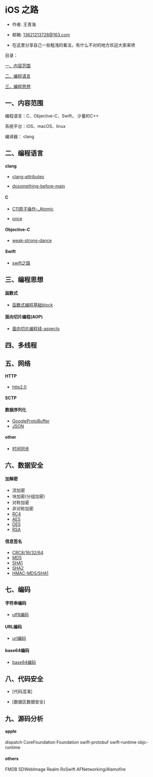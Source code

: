 # iOS 之路

- 作者: 王青海

- 邮箱: 13621213726@163.com

- 在这里分享自己一些粗浅的看法，有什么不对的地方欢迎大家来喷

目录： 

[一、内容范围](#1)

[二、编程语言](#2)

[三、编程思想](#3)



<h2 id='1'> 一、内容范围 </h2>

编程语言：C、Objective-C、Swift， 少量的C++

系统平台：iOS、macOS、linux

编译器： clang

<h2 id='2'> 二、编程语言 </h2>

<h4 id='2.1'> clang </h4>

- [clang-attributes](resources/md/clang/clang-attributes.md)

- [dosomething-before-main](resources/md/dosomething-before-main.md)


<h4 id='2.2'> C </h4>

- [C11原子操作-_Atomic](resources/md/C11atomic.md)

- [once](resources/md/once.md)


<h4 id='2.3'> Objective-C </h4>

- [weak-strong-dance](resources/md/weak-strong-dance.md)

<h4 id='2.4'> Swift </h4>

- [swift之路](resources/md/weak-strong-dance.md)

<h2 id='3'> 三、编程思想 </h2>

<h4 id='3.1'> 函数式 </h4>

- [函数式编程基础block](resources/md/block.md)

<h4 id='3.2'> 面向切片编程(AOP) </h4>

- [面向切片编程续-aspects](resources/md/aspects.md)


<h2 id='4'> 四、多线程 </h2>

<h2 id='5'> 五、网络 </h2>

<h4 id='5.1'> HTTP </h4>

- [http2.0](/resources/md/http2.md)

<h4 id='5.2'> SCTP </h4>

<h4 id='5.3'> 数据序列化 </h4>

- [GoogleProtoBuffer](/resources/md/http2.md)
- [JSON](/resources/md/http2.md)

<h4 id='5.4'> other </h4>

- [时间同步](/resources/md/http2.md)

<h2 id='6'> 六、数据安全 </h2>

<h4 id='6.1'> 加解密 </h4>

- 流加密
- 块加密(分组加密)
- 对称加密
- 非对称加密
- [RC4](/resources/md/crypt/)
- [AES](/resources/md/crypt/)
- [DES](/resources/md/crypt/)
- [RSA](/resources/md/crypt/)

<h4 id='6.2'> 信息签名 </h4>

- [CRC8/16/32/64](/resources/md/sign/)
- [MD5](/resources/md/sign/)
- [SHA1](/resources/md/sign/)
- [SHA2](/resources/md/sign/)
- [HMAC-MD5/SHA1](/resources/md/sign/)

<h2 id='7'> 七、编码 </h2>

<h4 id='7.1'> 字符串编码 </h4>

- [utf8编码](/resources/md/code/utf8编码.md)

<h4 id='7.2'> URL编码 </h4>

- [url编码](/resources/md/code/url编码.md)

<h4 id='7.3'> base64编码 </h4>

- [base64编码](/resources/md/code/base64编码.md)

<h2 id='7'> 八、代码安全 </h2>

- [代码混淆]

- [数据区数据安全]


<h2 id='9'> 九、源码分析 </h2>

<h4 id='9.1'> apple </h4>

dispatch
CoreFoundation
Foundation
swift-protobuf
swift-runtime
objc-runtime

<h4 id='9.2'> others </h4>

FMDB
SDWebImage
Realm
RxSwift
AFNetworking/Alamofire


